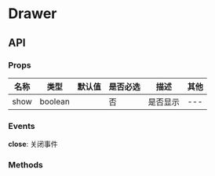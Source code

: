 # Drawer

## API

### Props

名称 | 类型 | 默认值 | 是否必选 | 描述 | 其他
--- | --- | --- | --- | --- | ---
show | boolean |  | 否 | 是否显示 | ---

### Events

**close**: 关闭事件


### Methods
